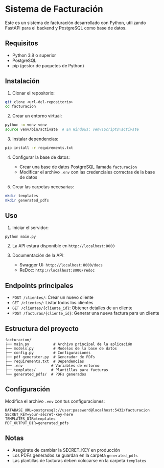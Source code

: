 # Sistema de Facturación

Este es un sistema de facturación desarrollado con Python, utilizando FastAPI para el backend y PostgreSQL como base de datos.

## Requisitos

- Python 3.8 o superior
- PostgreSQL
- pip (gestor de paquetes de Python)

## Instalación

1. Clonar el repositorio:
```bash
git clone <url-del-repositorio>
cd facturacion
```

2. Crear un entorno virtual:
```bash
python -m venv venv
source venv/bin/activate  # En Windows: venv\Scripts\activate
```

3. Instalar dependencias:
```bash
pip install -r requirements.txt
```

4. Configurar la base de datos:
   - Crear una base de datos PostgreSQL llamada `facturacion`
   - Modificar el archivo `.env` con las credenciales correctas de la base de datos

5. Crear las carpetas necesarias:
```bash
mkdir templates
mkdir generated_pdfs
```

## Uso

1. Iniciar el servidor:
```bash
python main.py
```

2. La API estará disponible en `http://localhost:8000`

3. Documentación de la API:
   - Swagger UI: `http://localhost:8000/docs`
   - ReDoc: `http://localhost:8000/redoc`

## Endpoints principales

- `POST /clientes/`: Crear un nuevo cliente
- `GET /clientes/`: Listar todos los clientes
- `GET /clientes/{cliente_id}`: Obtener detalles de un cliente
- `POST /facturas/{cliente_id}`: Generar una nueva factura para un cliente

## Estructura del proyecto

```
facturacion/
├── main.py           # Archivo principal de la aplicación
├── models.py         # Modelos de la base de datos
├── config.py         # Configuraciones
├── pdf_generator.py  # Generador de PDFs
├── requirements.txt  # Dependencias
├── .env             # Variables de entorno
├── templates/       # Plantillas para facturas
└── generated_pdfs/  # PDFs generados
```

## Configuración

Modifica el archivo `.env` con tus configuraciones:

```env
DATABASE_URL=postgresql://user:password@localhost:5432/facturacion
SECRET_KEY=your-secret-key-here
TEMPLATES_DIR=templates
PDF_OUTPUT_DIR=generated_pdfs
```

## Notas

- Asegúrate de cambiar la SECRET_KEY en producción
- Los PDFs generados se guardan en la carpeta `generated_pdfs`
- Las plantillas de facturas deben colocarse en la carpeta `templates` 